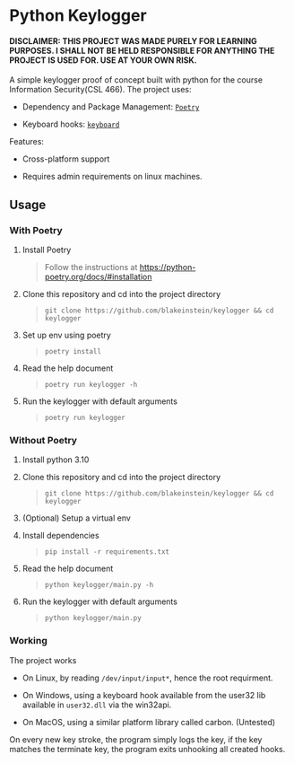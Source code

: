 # Python Keylogger

#### DISCLAIMER: THIS PROJECT WAS MADE PURELY FOR LEARNING PURPOSES. I SHALL NOT BE HELD RESPONSIBLE FOR ANYTHING THE PROJECT IS USED FOR. USE AT YOUR OWN RISK.

A simple keylogger proof of concept built with python for the course Information Security(CSL 466). The project uses:

- Dependency and Package Management: [`Poetry`](https://python-poetry.org/)

- Keyboard hooks: [`keyboard`](https://github.com/boppreh/keyboard)

Features:

- Cross-platform support

- Requires admin requirements on linux machines.

## Usage

### With Poetry

1. Install Poetry
   
   > Follow the instructions at https://python-poetry.org/docs/#installation

2. Clone this repository and cd into the project directory
   
   > `git clone https://github.com/blakeinstein/keylogger && cd keylogger`

3. Set up env using poetry
   
   > `poetry install`

4. Read the help document
   
   > `poetry run keylogger -h`

5. Run the keylogger with default arguments
   
   > `poetry run keylogger`

### Without Poetry

1. Install python 3.10

2. Clone this repository and cd into the project directory
   
   > `git clone https://github.com/blakeinstein/keylogger && cd keylogger`

3. (Optional) Setup a virtual env

4. Install dependencies
   
   > `pip install -r requirements.txt`

5. Read the help document
   
   > `python keylogger/main.py -h`

6. Run the keylogger with default arguments
   
   > `python keylogger/main.py`

### Working

The project works

- On Linux, by reading `/dev/input/input*`, hence the root requirment.

- On Windows, using a keyboard hook available from the user32 lib available in  `user32.dll` via the win32api.

- On MacOS, using a similar platform library called carbon. (Untested)

On every new key stroke, the program simply logs the key, if the key matches the terminate key, the program exits unhooking all created hooks.


